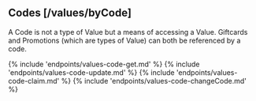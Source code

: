 ## Codes [/values/byCode]

A Code is not a type of Value but a means of accessing a Value.  Giftcards and Promotions (which are types of Value) can both be referenced by a code.  

{% include 'endpoints/values-code-get.md' %}
{% include 'endpoints/values-code-update.md' %}
{% include 'endpoints/values-code-claim.md' %}
{% include 'endpoints/values-code-changeCode.md' %}
